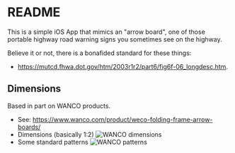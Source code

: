 #  README

This is a simple iOS App that mimics an "arrow board", one of those portable highway road warning signs 
you sometimes see on the highway.

Believe it or not, there is a bonafided standard for these things:
* https://mutcd.fhwa.dot.gov/htm/2003r1r2/part6/fig6f-06_longdesc.htm.


## Dimensions

Based in part on WANCO products.
* See: https://www.wanco.com/product/weco-folding-frame-arrow-boards/
* Dimensions (basically 1:2)
   ![WANCO dimensions](dims-arrowbd-trailer-folding.png)
* Some standard patterns
  ![WANCO patterns](detail-prod-arrowbd-patterns-733x1024.png)

